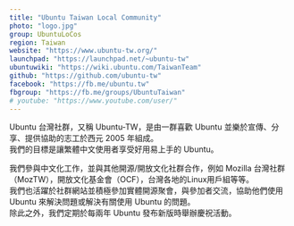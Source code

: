 ```yaml
---
title: "Ubuntu Taiwan Local Community"
photo: "logo.jpg"
group: UbuntuLoCos
region: Taiwan
website: "https://www.ubuntu-tw.org/"
launchpad: "https://launchpad.net/~ubuntu-tw"
ubuntuwiki: "https://wiki.ubuntu.com/TaiwanTeam"
github: "https://github.com/ubuntu-tw"
facebook: "https://fb.me/ubuntu.tw"
fbgroup: "https://fb.me/groups/UbuntuTaiwan"
# youtube: "https://www.youtube.com/user/"
---
```

Ubuntu 台灣社群，又稱 Ubuntu-TW，是由一群喜歡 Ubuntu 並樂於宣傳、分享、提供協助的志工於西元 2005 年組成。  
我們的目標是讓繁體中文使用者享受好用易上手的 Ubuntu。

我們參與中文化工作，並與其他開源/開放文化社群合作，例如 Mozilla 台灣社群（MozTW），開放文化基金會（OCF），台灣各地的Linux用戶組等等。  
我們也活躍於社群網站並積極參加實體開源聚會，與參加者交流，協助他們使用 Ubuntu 來解決問題或解決有關使用 Ubuntu 的問題。  
除此之外，我們定期於每兩年 Ubuntu 發布新版時舉辦慶祝活動。
